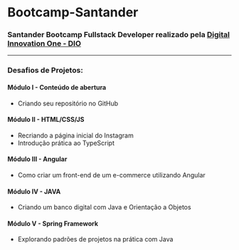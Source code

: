 # Bootcamp-Santander
### Santander Bootcamp Fullstack Developer realizado pela [Digital Innovation One - DIO](https://dio.me)
<hr>

### Desafios de Projetos: 

#### Módulo I - Conteúdo de abertura
* Criando seu repositório no GitHub

#### Módulo II - HTML/CSS/JS
* Recriando a página inicial do Instagram
* Introdução prática ao TypeScript

#### Módulo III - Angular 
* Como criar um front-end de um e-commerce utilizando Angular

#### Módulo IV - JAVA 
* Criando um banco digital com Java e Orientação a Objetos

#### Módulo V - Spring Framework
* Explorando padrões de projetos na prática com Java 

